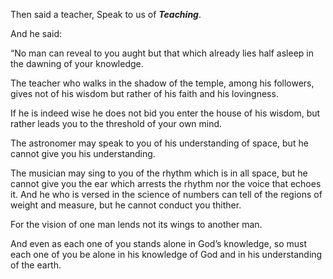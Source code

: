 Then said a teacher, Speak to us of **_Teaching_**.

And he said:

“No man can reveal to you aught but that which already lies half asleep in the dawning of your knowledge.

The teacher who walks in the shadow of the temple, among his followers, gives not of his wisdom but rather of his faith and his lovingness.

If he is indeed wise he does not bid you enter the house of his wisdom, but rather leads you to the threshold of your own mind.

The astronomer may speak to you of his understanding of space, but he cannot give you his understanding.

The musician may sing to you of the rhythm which is in all space, but he cannot give you the ear which arrests the rhythm nor the voice that echoes it. And he who is versed in the science of numbers can tell of the regions of weight and measure, but he cannot conduct you thither.

For the vision of one man lends not its wings to another man.

And even as each one of you stands alone in God’s knowledge, so must each one of you be alone in his knowledge of God and in his understanding of the earth.